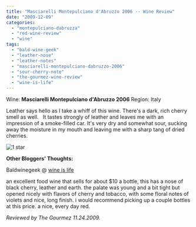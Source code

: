 ```yaml
---
title: "Masciarelli Montepulciano d'Abruzzo 2006 -- Wine Review"
date: "2009-12-09"
categories:
  - "montepulciano-dabruzza"
  - "red-wine-review"
  - "wine"
tags:
  - "bald-wine-geek"
  - "leather-nose"
  - "leather-notes"
  - "masciarelli-montepulciano-dabruzzo-2006"
  - "sour-cherry-note"
  - "the-gourmez-wine-review"
  - "wine-is-life"
---
```


Wine: **Masciarelli Montepulciano d'Abruzzo 2006** Region: Italy

Leather says hello as I take a whiff of this wine. There's a dark, rich cherry smell as well.   It tastes strongly of leather and leaves me with an impression of a smoke-filled car. It's very dry and somewhat sour, sucking away the moisture in my mouth and leaving me with a sharp tang of dried cherries.




<div class="caption">

![1 star](http://www.rebeccagomezfarrell.com/wp-content/uploads/2009/04/rating_olive1.gif "rating_olive1")</div>
 **Other Bloggers' Thoughts:**

Baldwinegeek @ [wine is life](http://baldwinegeek.blogspot.com/2009/07/masciarelli-montepulciano-dabruzzo-2006.html)

an excellent food wine that sells for about $10 a bottle, this has a nose of black cherry, leather and earth. the palate was young and a bit tight but opened nicely with flavors of cherry and tobacco, with some floral notes of violets and nice, long finish. i would recommend picking up a couple bottles at this price. a nice, every day red.

_Reviewed by The Gourmez 11.24.2009._
